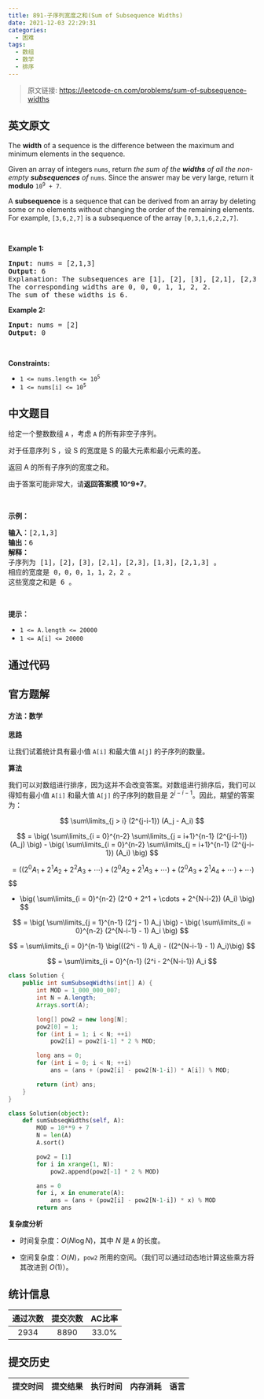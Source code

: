 ```yaml
---
title: 891-子序列宽度之和(Sum of Subsequence Widths)
date: 2021-12-03 22:29:31
categories:
  - 困难
tags:
  - 数组
  - 数学
  - 排序
---
```


> 原文链接: https://leetcode-cn.com/problems/sum-of-subsequence-widths


## 英文原文
<div><p>The <strong>width</strong> of a sequence is the difference between the maximum and minimum elements in the sequence.</p>

<p>Given an array of integers <code>nums</code>, return <em>the sum of the <strong>widths</strong> of all the non-empty <strong>subsequences</strong> of </em><code>nums</code>. Since the answer may be very large, return it <strong>modulo</strong> <code>10<sup>9</sup> + 7</code>.</p>

<p>A <strong>subsequence</strong> is a sequence that can be derived from an array by deleting some or no elements without changing the order of the remaining elements. For example, <code>[3,6,2,7]</code> is a subsequence of the array <code>[0,3,1,6,2,2,7]</code>.</p>

<p>&nbsp;</p>
<p><strong>Example 1:</strong></p>

<pre>
<strong>Input:</strong> nums = [2,1,3]
<strong>Output:</strong> 6
Explanation: The subsequences are [1], [2], [3], [2,1], [2,3], [1,3], [2,1,3].
The corresponding widths are 0, 0, 0, 1, 1, 2, 2.
The sum of these widths is 6.
</pre>

<p><strong>Example 2:</strong></p>

<pre>
<strong>Input:</strong> nums = [2]
<strong>Output:</strong> 0
</pre>

<p>&nbsp;</p>
<p><strong>Constraints:</strong></p>

<ul>
	<li><code>1 &lt;= nums.length &lt;= 10<sup>5</sup></code></li>
	<li><code>1 &lt;= nums[i] &lt;= 10<sup>5</sup></code></li>
</ul>
</div>

## 中文题目
<div><p>给定一个整数数组 <code>A</code> ，考虑 <code>A</code> 的所有非空子序列。</p>

<p>对于任意序列 S ，设 S 的宽度是 S 的最大元素和最小元素的差。</p>

<p>返回 A 的所有子序列的宽度之和。</p>

<p>由于答案可能非常大，请<strong>返回答案模 10^9+7</strong>。</p>

<p>&nbsp;</p>

<p><strong>示例：</strong></p>

<pre><strong>输入：</strong>[2,1,3]
<strong>输出：</strong>6
<strong>解释：
</strong>子序列为 [1]，[2]，[3]，[2,1]，[2,3]，[1,3]，[2,1,3] 。
相应的宽度是 0，0，0，1，1，2，2 。
这些宽度之和是 6 。
</pre>

<p>&nbsp;</p>

<p><strong>提示：</strong></p>

<ul>
	<li><code>1 &lt;= A.length &lt;= 20000</code></li>
	<li><code>1 &lt;= A[i] &lt;= 20000</code></li>
</ul>
</div>

## 通过代码
<RecoDemo>
</RecoDemo>


## 官方题解
#### 方法：数学

**思路**

让我们试着统计具有最小值 `A[i]` 和最大值 `A[j]` 的子序列的数量。

**算法**

我们可以对数组进行排序，因为这并不会改变答案。对数组进行排序后，我们可以得知有最小值 `A[i]` 和最大值 `A[j]` 的子序列的数目是 $2^{j-i-1}$。因此，期望的答案为：

$$
\sum\limits_{j > i} (2^{j-i-1}) (A_j - A_i)
$$

$$
= \big( \sum\limits_{i = 0}^{n-2} \sum\limits_{j = i+1}^{n-1} (2^{j-i-1}) (A_j) \big) - \big( \sum\limits_{i = 0}^{n-2} \sum\limits_{j = i+1}^{n-1} (2^{j-i-1}) (A_i) \big)
$$

$$
= \big( (2^0 A_1 + 2^1 A_2 + 2^2 A_3 + \cdots) + (2^0 A_2 + 2^1 A_3 + \cdots) + (2^0 A_3 + 2^1 A_4 + \cdots) + \cdots \big)
$$
$$
 - \big( \sum\limits_{i = 0}^{n-2} (2^0 + 2^1 + \cdots + 2^{N-i-2}) (A_i) \big)
$$

$$
= \big( \sum\limits_{j = 1}^{n-1} (2^j - 1) A_j \big) - \big( \sum\limits_{i = 0}^{n-2} (2^{N-i-1} - 1) A_i \big)
$$

$$
= \sum\limits_{i = 0}^{n-1} \big(((2^i - 1) A_i) - ((2^{N-i-1} - 1) A_i)\big)
$$

$$
= \sum\limits_{i = 0}^{n-1} (2^i - 2^{N-i-1}) A_i
$$

```java [DorYCcF2-Java]
class Solution {
    public int sumSubseqWidths(int[] A) {
        int MOD = 1_000_000_007;
        int N = A.length;
        Arrays.sort(A);

        long[] pow2 = new long[N];
        pow2[0] = 1;
        for (int i = 1; i < N; ++i)
            pow2[i] = pow2[i-1] * 2 % MOD;

        long ans = 0;
        for (int i = 0; i < N; ++i)
            ans = (ans + (pow2[i] - pow2[N-1-i]) * A[i]) % MOD;

        return (int) ans;
    }
}
```
```python [DorYCcF2-Python]
class Solution(object):
    def sumSubseqWidths(self, A):
        MOD = 10**9 + 7
        N = len(A)
        A.sort()

        pow2 = [1]
        for i in xrange(1, N):
            pow2.append(pow2[-1] * 2 % MOD)

        ans = 0
        for i, x in enumerate(A):
            ans = (ans + (pow2[i] - pow2[N-1-i]) * x) % MOD
        return ans
```


**复杂度分析**

* 时间复杂度：$O(N \log N)$，其中 $N$ 是 `A` 的长度。

* 空间复杂度：$O(N)$，`pow2` 所用的空间。（我们可以通过动态地计算这些乘方将其改进到 $O(1)$）。

## 统计信息
| 通过次数 | 提交次数 | AC比率 |
| :------: | :------: | :------: |
|    2934    |    8890    |   33.0%   |

## 提交历史
| 提交时间 | 提交结果 | 执行时间 |  内存消耗  | 语言 |
| :------: | :------: | :------: | :--------: | :--------: |
